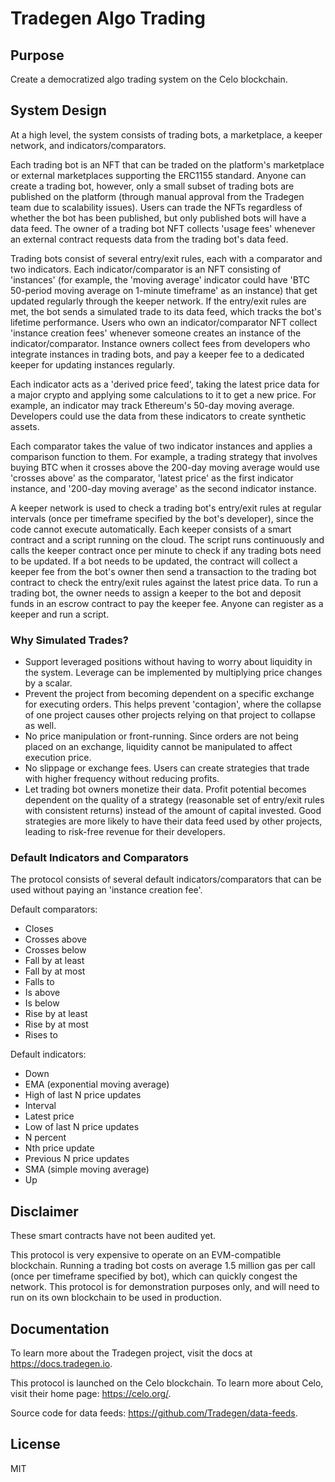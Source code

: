 # Tradegen Algo Trading

## Purpose

Create a democratized algo trading system on the Celo blockchain.

## System Design

At a high level, the system consists of trading bots, a marketplace, a keeper network, and indicators/comparators. 

Each trading bot is an NFT that can be traded on the platform's marketplace or external marketplaces supporting the ERC1155 standard. Anyone can create a trading bot, however, only a small subset of trading bots are published on the platform (through manual approval from the Tradegen team due to scalability issues). Users can trade the NFTs regardless of whether the bot has been published, but only published bots will have a data feed. The owner of a trading bot NFT collects 'usage fees' whenever an external contract requests data from the trading bot's data feed.

Trading bots consist of several entry/exit rules, each with a comparator and two indicators. Each indicator/comparator is an NFT consisting of 'instances' (for example, the 'moving average' indicator could have 'BTC 50-period moving average on 1-minute timeframe' as an instance) that get updated regularly through the keeper network. If the entry/exit rules are met, the bot sends a simulated trade to its data feed, which tracks the bot's lifetime performance. Users who own an indicator/comparator NFT collect 'instance creation fees' whenever someone creates an instance of the indicator/comparator. Instance owners collect fees from developers who integrate instances in trading bots, and pay a keeper fee to a dedicated keeper for updating instances regularly. 

Each indicator acts as a 'derived price feed', taking the latest price data for a major crypto and applying some calculations to it to get a new price. For example, an indicator may track Ethereum's 50-day moving average. Developers could use the data from these indicators to create synthetic assets.

Each comparator takes the value of two indicator instances and applies a comparison function to them. For example, a trading strategy that involves buying BTC when it crosses above the 200-day moving average would use 'crosses above' as the comparator, 'latest price' as the first indicator instance, and '200-day moving average' as the second indicator instance.

A keeper network is used to check a trading bot's entry/exit rules at regular intervals (once per timeframe specified by the bot's developer), since the code cannot execute automatically. Each keeper consists of a smart contract and a script running on the cloud. The script runs continuously and calls the keeper contract once per minute to check if any trading bots need to be updated. If a bot needs to be updated, the contract will collect a keeper fee from the bot's owner then send a transaction to the trading bot contract to check the entry/exit rules against the latest price data. To run a trading bot, the owner needs to assign a keeper to the bot and deposit funds in an escrow contract to pay the keeper fee. Anyone can register as a keeper and run a script.

### Why Simulated Trades?

* Support leveraged positions without having to worry about liquidity in the system. Leverage can be implemented by multiplying price changes by a scalar.
* Prevent the project from becoming dependent on a specific exchange for executing orders. This helps prevent 'contagion', where the collapse of one project causes other projects relying on that project to collapse as well. 
* No price manipulation or front-running. Since orders are not being placed on an exchange, liquidity cannot be manipulated to affect execution price.
* No slippage or exchange fees. Users can create strategies that trade with higher frequency without reducing profits.  
* Let trading bot owners monetize their data. Profit potential becomes dependent on the quality of a strategy (reasonable set of entry/exit rules with consistent returns) instead of the amount of capital invested. Good strategies are more likely to have their data feed used by other projects, leading to risk-free revenue for their developers.

### Default Indicators and Comparators

The protocol consists of several default indicators/comparators that can be used without paying an 'instance creation fee'.

Default comparators:

* Closes
* Crosses above
* Crosses below
* Fall by at least
* Fall by at most
* Falls to
* Is above
* Is below
* Rise by at least
* Rise by at most
* Rises to

Default indicators:

* Down
* EMA (exponential moving average)
* High of last N price updates
* Interval
* Latest price
* Low of last N price updates
* N percent
* Nth price update
* Previous N price updates
* SMA (simple moving average)
* Up

## Disclaimer

These smart contracts have not been audited yet.

This protocol is very expensive to operate on an EVM-compatible blockchain. Running a trading bot costs on average 1.5 million gas per call (once per timeframe specified by bot), which can quickly congest the network. This protocol is for demonstration purposes only, and will need to run on its own blockchain to be used in production.

## Documentation

To learn more about the Tradegen project, visit the docs at https://docs.tradegen.io.

This protocol is launched on the Celo blockchain. To learn more about Celo, visit their home page: https://celo.org/.

Source code for data feeds: https://github.com/Tradegen/data-feeds.

## License

MIT
